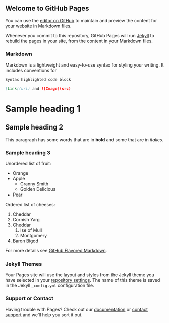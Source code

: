 ## Welcome to GitHub Pages

You can use the [editor on GitHub](https://github.com/chrissiebovingdon/ChrissieTestWebsite/edit/master/index.md) to maintain and preview the content for your website in Markdown files.

Whenever you commit to this repository, GitHub Pages will run [Jekyll](https://jekyllrb.com/) to rebuild the pages in your site, from the content in your Markdown files.

### Markdown

Markdown is a lightweight and easy-to-use syntax for styling your writing. It includes conventions for

```markdown
Syntax highlighted code block

[Link](url) and ![Image](src)
```

# Sample heading 1
## Sample heading 2
This paragraph has some words that are in **bold** and some that are in *italics*. 

### Sample heading 3
Unordered list of fruit:
* Orange
* Apple
  * Granny Smith
  * Golden Delicious
* Pear

Ordered list of cheeses:

1. Cheddar
1. Cornish Yarg
1. Cheddar
   1. Ise of Mull
   1. Montgomery
1. Baron Bigod

For more details see [GitHub Flavored Markdown](https://guides.github.com/features/mastering-markdown/).

### Jekyll Themes

Your Pages site will use the layout and styles from the Jekyll theme you have selected in your [repository settings](https://github.com/chrissiebovingdon/ChrissieTestWebsite/settings). The name of this theme is saved in the Jekyll `_config.yml` configuration file.

### Support or Contact

Having trouble with Pages? Check out our [documentation](https://help.github.com/categories/github-pages-basics/) or [contact support](https://github.com/contact) and we’ll help you sort it out.
